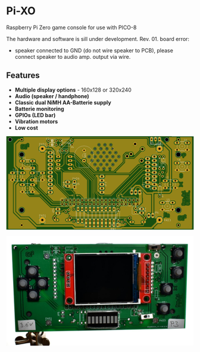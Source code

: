 # Pi-XO
Raspberry Pi Zero game console for use with PICO-8 

The hardware and software is sill under development. 
Rev. 01. board  error:
  - speaker connected to GND (do not wire speaker to PCB), please connect speaker to audio amp. output via wire.  

## Features

- **Multiple display options** - 160x128 or 320x240   
- **Audio (speaker / handphone)**
- **Classic dual NiMH AA-Batterie supply**
- **Batterie monitoring**
- **GPIOs (LED bar)**
- **Vibration motors**
- **Low cost**

![PCB Top](https://github.com/GrazerComputerClub/Pi-XO/raw/master/Pi-XO.png)

![Pi-XO](https://github.com/GrazerComputerClub/Pi-XO/raw/master/Pi-XO.jpg)
